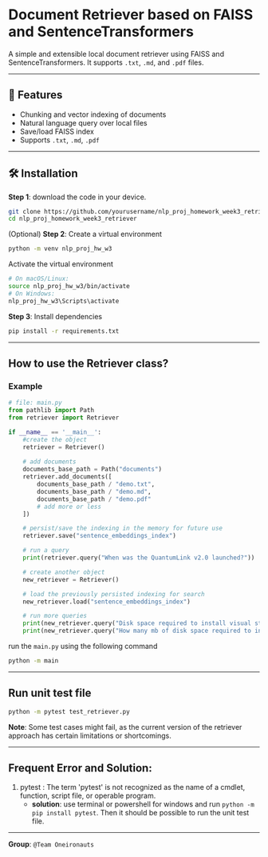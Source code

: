 # Document Retriever based on FAISS and SentenceTransformers
A simple and extensible local document retriever using FAISS and SentenceTransformers. It supports `.txt`, `.md`, and `.pdf` files.

---

## 🚀 Features

- Chunking and vector indexing of documents
- Natural language query over local files
- Save/load FAISS index
- Supports `.txt`, `.md`, `.pdf`

---

## 🛠 Installation
**Step 1**: download the code in your device.
```bash
git clone https://github.com/yourusername/nlp_proj_homework_week3_retriever.git
cd nlp_proj_homework_week3_retriever
```

(Optional) **Step 2**: Create a virtual environment
```bash
python -m venv nlp_proj_hw_w3
```

Activate the virtual environment
```bash
# On macOS/Linux:
source nlp_proj_hw_w3/bin/activate
# On Windows:
nlp_proj_hw_w3\Scripts\activate
```

**Step 3**: Install dependencies
```bash
pip install -r requirements.txt
```

---

## How to use the **Retriever class**?
### Example
```python
# file: main.py
from pathlib import Path
from retriever import Retriever

if __name__ == '__main__':
    #create the object
    retriever = Retriever()
    
    # add documents
    documents_base_path = Path("documents")
    retriever.add_documents([
        documents_base_path / "demo.txt",
        documents_base_path / "demo.md",
        documents_base_path / "demo.pdf"
        # add more or less
    ])

    # persist/save the indexing in the memory for future use
    retriever.save("sentence_embeddings_index")

    # run a query
    print(retriever.query("When was the QuantumLink v2.0 launched?"))

    # create another object
    new_retriever = Retriever()

    # load the previously persisted indexing for search
    new_retriever.load("sentence_embeddings_index")

    # run more queries
    print(new_retriever.query("Disk space required to install visual studio", k=2))
    print(new_retriever.query("How many mb of disk space required to install visual studio", k=3))
```
run the `main.py` using the following command 
```bash
python -m main 
```

---

## Run unit test file
```bash
python -m pytest test_retriever.py
```
**Note**: Some test cases might fail, as the current version of the retriever approach has certain limitations or shortcomings.

---

## Frequent Error and Solution:
1. pytest : The term 'pytest' is not recognized as the name of a cmdlet, function, script file, or operable program.
   * **solution**: use terminal or powershell for windows and run `python -m pip install pytest`. Then it should be possible to run the unit test file.
---
**Group**: `@Team Oneironauts`